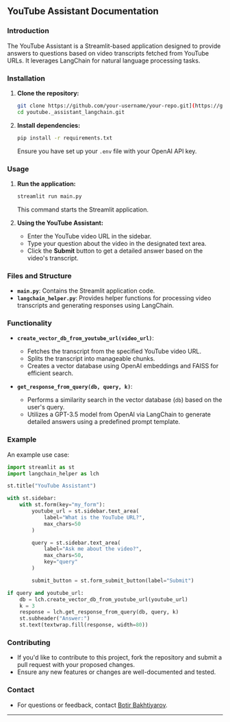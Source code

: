 ## YouTube Assistant Documentation

### Introduction
The YouTube Assistant is a Streamlit-based application designed to provide answers to questions based on video transcripts fetched from YouTube URLs. It leverages LangChain for natural language processing tasks.

### Installation
1. **Clone the repository:**
   ```bash
   git clone https://github.com/your-username/your-repo.git](https://github.com/BotirBakhtiyarov/youtube._assistant_langchain.git
   cd youtube._assistant_langchain.git
   ```

2. **Install dependencies:**
   ```bash
   pip install -r requirements.txt
   ```

   Ensure you have set up your `.env` file with your OpenAI API key.

### Usage
1. **Run the application:**
   ```bash
   streamlit run main.py
   ```
   This command starts the Streamlit application.

2. **Using the YouTube Assistant:**
   - Enter the YouTube video URL in the sidebar.
   - Type your question about the video in the designated text area.
   - Click the **Submit** button to get a detailed answer based on the video's transcript.

### Files and Structure
- **`main.py`**: Contains the Streamlit application code.
- **`langchain_helper.py`**: Provides helper functions for processing video transcripts and generating responses using LangChain.

### Functionality
- **`create_vector_db_from_youtube_url(video_url)`**:
  - Fetches the transcript from the specified YouTube video URL.
  - Splits the transcript into manageable chunks.
  - Creates a vector database using OpenAI embeddings and FAISS for efficient search.

- **`get_response_from_query(db, query, k)`**:
  - Performs a similarity search in the vector database (`db`) based on the user's query.
  - Utilizes a GPT-3.5 model from OpenAI via LangChain to generate detailed answers using a predefined prompt template.

### Example
An example use case:
```python
import streamlit as st
import langchain_helper as lch

st.title("YouTube Assistant")

with st.sidebar:
    with st.form(key="my_form"):
        youtube_url = st.sidebar.text_area(
            label="What is the YouTube URL?",
            max_chars=50
        )

        query = st.sidebar.text_area(
            label="Ask me about the video?",
            max_chars=50,
            key="query"
        )

        submit_button = st.form_submit_button(label="Submit")

if query and youtube_url:
    db = lch.create_vector_db_from_youtube_url(youtube_url)
    k = 3
    response = lch.get_response_from_query(db, query, k)
    st.subheader("Answer:")
    st.text(textwrap.fill(response, width=80))
```

### Contributing
- If you'd like to contribute to this project, fork the repository and submit a pull request with your proposed changes.
- Ensure any new features or changes are well-documented and tested.

### Contact
- For questions or feedback, contact [Botir Bakhtiyarov](mailto:botirbakhtiyarovb@gmail.com).

---
